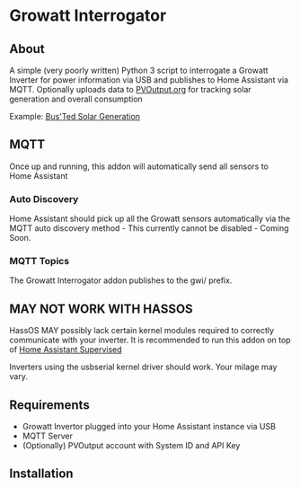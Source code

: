 # Growatt Interrogator

## About
A simple (very poorly written) Python 3 script to interrogate a Growatt Inverter for power information via USB and publishes to Home Assistant via MQTT.
Optionally uploads data to [PVOutput.org](https://pvoutput.org) for tracking solar generation and overall consumption

Example: [Bus'Ted Solar Generation](https://pvoutput.org/list.jsp?sid=88110)

## MQTT ##
Once up and running, this addon will automatically send all sensors to Home Assistant

### Auto Discovery ###
Home Assistant should pick up all the Growatt sensors automatically via the MQTT auto discovery method - This currently cannot be disabled - Coming Soon.

### MQTT Topics  ###
The Growatt Interrogator addon publishes to the gwi/ prefix.

## MAY NOT WORK WITH HASSOS
HassOS MAY possibly lack certain kernel modules required to correctly communicate with your inverter.
It is recommended to run this addon on top of [Home Assistant Supervised](https://github.com/home-assistant/supervised-installer)

Inverters using the usbserial kernel driver should work. Your milage may vary.

## Requirements

- Growatt Invertor plugged into your Home Assistant instance via USB
- MQTT Server
- (Optionally) PVOutput account with System ID and API Key

## Installation
